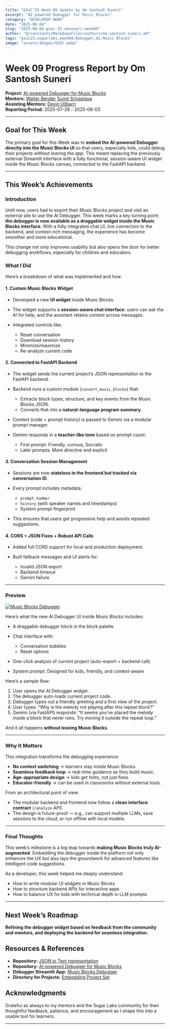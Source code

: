 ```yaml
---
title: "GSoC’25 Week 09 Update by Om Santosh Suneri"
excerpt: "AI-powered Debugger for Music Blocks"
category: "DEVELOPER NEWS"
date: "2025-08-04"
slug: "2025-08-04-gsoc-25-omsuneri-week09"
author: "@/constants/MarkdownFiles/authors/om-santosh-suneri.md"
tags: "gsoc25,sugarlabs,week09,Debugger,AI,Music Blocks"
image: "assets/Images/GSOC.webp"
---
```


<!-- markdownlint-disable -->

# Week 09 Progress Report by Om Santosh Suneri

**Project:** [AI-powered Debugger for Music Blocks](https://github.com/omsuneri/AI-powered-Debugger-for-Music-Blocks)  
**Mentors:** [Walter Bender](https://github.com/walterbender/) [Sumit Srivastava](https://github.com/sum2it)  
**Assisting Mentors:** [Devin Ulibarri](https://github.com/pikurasa/)  
**Reporting Period:** 2025-07-28 - 2025-08-03

---

## Goal for This Week

The primary goal for this Week was to **embed the AI-powered Debugger directly into the Music Blocks UI** so that users, especially kids, could debug their projects *without leaving the app*. This meant replacing the previously external Streamlit interface with a fully functional, session-aware UI widget inside the Music Blocks canvas, connected to the FastAPI backend.

---

## This Week’s Achievements

### Introduction

Until now, users had to export their Music Blocks project and visit an external site to use the AI Debugger. This week marks a key turning point: **the debugger is now available as a draggable widget inside the Music Blocks interface**. With a fully integrated chat UI, live connection to the backend, and context-rich messaging, the experience has become smoother and more educational.

This change not only improves usability but also opens the door for better debugging workflows, especially for children and educators.

### What I Did

Here’s a breakdown of what was implemented and how:

#### 1. **Custom Music Blocks Widget**

* Developed a new **UI widget** inside Music Blocks.
* The widget supports a **session-aware chat interface**: users can ask the AI for help, and the assistant retains context across messages.
* Integrated controls like:

  * Reset conversation
  * Download session history
  * Minimize/maximize
  * Re-analyze current code

#### 2. **Connected to FastAPI Backend**

* The widget sends the current project’s JSON representation to the FastAPI backend.
* Backend runs a custom module (`convert_music_blocks`) that:

  * Extracts block types, structure, and key events from the Music Blocks JSON.
  * Converts that into a **natural-language program summary**.
* Context (code + prompt history) is passed to Gemini via a modular prompt manager.
* Gemini responds in a **teacher-like tone** based on prompt count:

  * First prompt: Friendly, curious, Socratic
  * Later prompts: More directive and explicit

#### 3. **Conversation Session Management**

* Sessions are now **stateless in the frontend but tracked via conversation ID**.
* Every prompt includes metadata:

  * `prompt_number`
  * `history` (with speaker names and timestamps)
  * System prompt fingerprint
* This ensures that users get progressive help and avoids repeated suggestions.

#### 4. **CORS + JSON Fixes + Robust API Calls**

* Added full CORS support for local and production deployment.
* Built fallback messages and UI alerts for:

  * Invalid JSON export
  * Backend timeout
  * Gemini failure

--- 

### Preview

<a href=""><img src="https://i.ibb.co/VYhCQzjL/Screenshot-2025-07-29-at-9-45-19-PM.png" alt="Music Blocks Debugger"/></a>

Here’s what the new AI Debugger UI inside Music Blocks includes:

* A draggable debugger block in the block palette
* Chat interface with:

  * Conversation bubbles
  * Reset options
* One-click analysis of current project (auto-export + backend call)
* System prompt: Designed for kids, friendly, and context-aware

Here’s a sample flow:

1. User opens the AI Debugger widget.
2. The debugger auto-loads current project code.
3. Debugger types out a friendly greeting and a first view of the project.
4. User types: “Why is the melody not playing after this repeat block?”
5. Gemini (via FastAPI) responds: “It seems you’ve placed the melody inside a block that never runs. Try moving it outside the repeat loop.”

And it all happens **without leaving Music Blocks**.

---

### Why It Matters

This integration transforms the debugging experience:

* **No context switching** → learners stay inside Music Blocks.
* **Seamless feedback loop** → real-time guidance as they build music.
* **Age-appropriate design** → kids get hints, not just fixes.
* **Educator-friendly** → can be used in classrooms without external tools.

From an architectural point of view:

* The modular backend and frontend now follow a **clean interface contract** (`/analyze` API).
* The design is future-proof — e.g., can support multiple LLMs, save sessions to the cloud, or run offline with local models.

---

### Final Thoughts

This week’s milestone is a big leap towards **making Music Blocks truly AI-augmented**. Embedding the debugger inside the platform not only enhances the UX but also lays the groundwork for advanced features like Intelligent code suggestions.

As a developer, this week helped me deeply understand:

* How to write modular UI widgets in Music Blocks
* How to structure backend APIs for interactive apps
* How to balance UX for kids with technical depth in LLM prompts

---

## Next Week’s Roadmap

**Refining the debugger widget based on feedback from the community and mentors, and deploying the backend for seamless integration.**

## Resources & References

- **Repository:** [JSON to Text representation](https://github.com/omsuneri/JSON-to-Text-representation)
- **Repository:** [AI-powered Debugger for Music Blocks](https://github.com/omsuneri/AI-powered-Debugger-for-Music-Blocks)
- **Debugger Streamlit App:** [Music Blocks Debugger](https://debuggmb.streamlit.app/)
- **Directory for Projects:** [Embedding Project Set](https://github.com/omsuneri/AI-powered-Debugger-for-Music-Blocks/tree/main/data/docs)


## Acknowledgments

Grateful as always to my mentors and the Sugar Labs community for their thoughtful feedback, patience, and encouragement as I shape this into a usable tool for learners.

---
